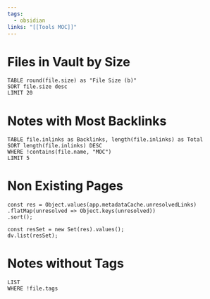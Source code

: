 ```yaml
---
tags:
  - obsidian
links: "[[Tools MOC]]"
---
```

# Files in Vault by Size

```dataview  
TABLE round(file.size) as "File Size (b)"
SORT file.size desc
LIMIT 20
```

# Notes with Most Backlinks

```dataview
TABLE file.inlinks as Backlinks, length(file.inlinks) as Total
SORT length(file.inlinks) DESC
WHERE !contains(file.name, "MOC")
LIMIT 5
```

# Non Existing Pages

```dataviewjs
const res = Object.values(app.metadataCache.unresolvedLinks)
.flatMap(unresolved => Object.keys(unresolved))
.sort(); 

const resSet = new Set(res).values();
dv.list(resSet);

```

# Notes without Tags

```dataview
LIST
WHERE !file.tags
```

